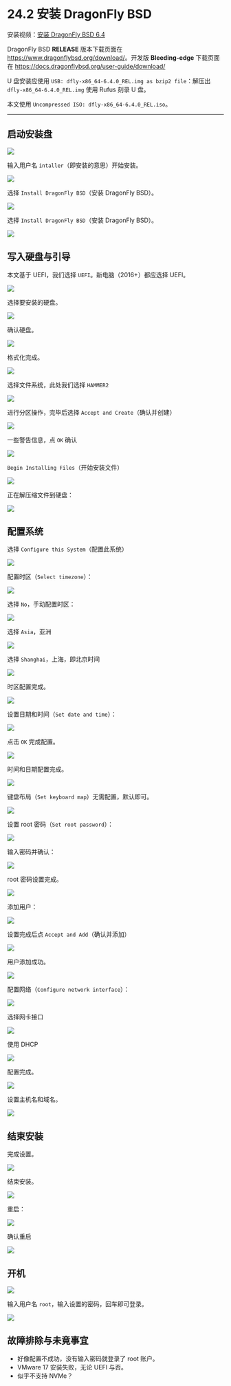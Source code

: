 # 24.2 安装 DragonFly BSD

安装视频：[安装 DragonFly BSD 6.4](https://www.bilibili.com/video/BV1BM41187pD/)

DragonFly BSD **RELEASE** 版本下载页面在 <https://www.dragonflybsd.org/download/>。开发版 **Bleeding-edge** 下载页面在 <https://docs.dragonflybsd.org/user-guide/download/>

U 盘安装应使用 `USB: dfly-x86_64-6.4.0_REL.img as bzip2 file`：解压出 `dfly-x86_64-6.4.0_REL.img` 使用 Rufus 刻录 U 盘。

本文使用 `Uncompressed ISO: dfly-x86_64-6.4.0_REL.iso`。

---

## 启动安装盘

![](../.gitbook/assets/dragonflybsd1.png)  

输入用户名 `intaller`（即安装的意思）开始安装。

![](../.gitbook/assets/dragonflybsd2.png)  

选择 `Install DragonFly BSD`（安装 DragonFly BSD）。

![](../.gitbook/assets/dragonflybsd3.png)  

选择 `Install DragonFly BSD`（安装 DragonFly BSD）。

![](../.gitbook/assets/dragonflybsd4.png)  

## 写入硬盘与引导

本文基于 UEFI，我们选择 `UEFI`。新电脑（2016+）都应选择 UEFI。

![](../.gitbook/assets/dragonflybsd5.png)  

选择要安装的硬盘。

![](../.gitbook/assets/dragonflybsd6.png)  

确认硬盘。

![](../.gitbook/assets/dragonflybsd7.png)  

格式化完成。

![](../.gitbook/assets/dragonflybsd8.png)  

选择文件系统，此处我们选择 `HAMMER2`

![](../.gitbook/assets/dragonflybsd9.png)  

进行分区操作，完毕后选择 `Accept and Create`（确认并创建）

![](../.gitbook/assets/dragonflybsd10.png)

一些警告信息，点 `OK` 确认

![](../.gitbook/assets/dragonflybsd11.png)  

`Begin Installing Files`（开始安装文件）

![](../.gitbook/assets/dragonflybsd12.png)  

正在解压缩文件到硬盘：

![](../.gitbook/assets/dragonflybsd13.png)

## 配置系统

选择 `Configure this System`（配置此系统）

![](../.gitbook/assets/dragonflybsd14.png)  

配置时区（`Select timezone`）：

![](../.gitbook/assets/dragonflybsd15.png)  

选择 `No`，手动配置时区：

![](../.gitbook/assets/dragonflybsd16.png)

选择 `Asia`，亚洲

![](../.gitbook/assets/dragonflybsd17.png)  

选择 `Shanghai`，上海，即北京时间

![](../.gitbook/assets/dragonflybsd18.png)  

时区配置完成。

![](../.gitbook/assets/dragonflybsd19.png)  

设置日期和时间（`Set date and time`）：

![](../.gitbook/assets/dragonflybsd20.png)  

点击 `OK` 完成配置。

![](../.gitbook/assets/dragonflybsd21.png)

时间和日期配置完成。

![](../.gitbook/assets/dragonflybsd22.png)  

键盘布局（`Set keyboard map`）无需配置，默认即可。

![](../.gitbook/assets/dragonflybsd23.png)  

设置 root 密码（`Set root password`）：

![](../.gitbook/assets/dragonflybsd25.png)

输入密码并确认：

![](../.gitbook/assets/dragonflybsd26.png)  

root 密码设置完成。

![](../.gitbook/assets/dragonflybsd27.png)

添加用户：

![](../.gitbook/assets/dragonflybsd28.png)

设置完成后点 `Accept and Add`（确认并添加）

![](../.gitbook/assets/dragonflybsd29.png)  

用户添加成功。

![](../.gitbook/assets/dragonflybsd30.png)

配置网络（`Configure network interface`）：

![](../.gitbook/assets/dragonflybsd31.png)  

选择网卡接口

![](../.gitbook/assets/dragonflybsd32.png)  

使用 DHCP

![](../.gitbook/assets/dragonflybsd33.png)  

配置完成。

![](../.gitbook/assets/dragonflybsd34.png)  

设置主机名和域名。

![](../.gitbook/assets/dragonflybsd35.png)

## 结束安装

完成设置。

![](../.gitbook/assets/dragonflybsd36.png)  

结束安装。

![](../.gitbook/assets/dragonflybsd37.png)

重启：

![](../.gitbook/assets/dragonflybsd38.png)  

确认重启

![](../.gitbook/assets/dragonflybsd39.png)  

## 开机

![](../.gitbook/assets/dragonflybsd40.png)  

输入用户名 `root`，输入设置的密码，回车即可登录。

![](../.gitbook/assets/dragonflybsd41.png)

## 故障排除与未竟事宜

- 好像配置不成功，没有输入密码就登录了 root 账户。
- VMware 17 安装失败，无论 UEFI 与否。
- 似乎不支持 NVMe？
